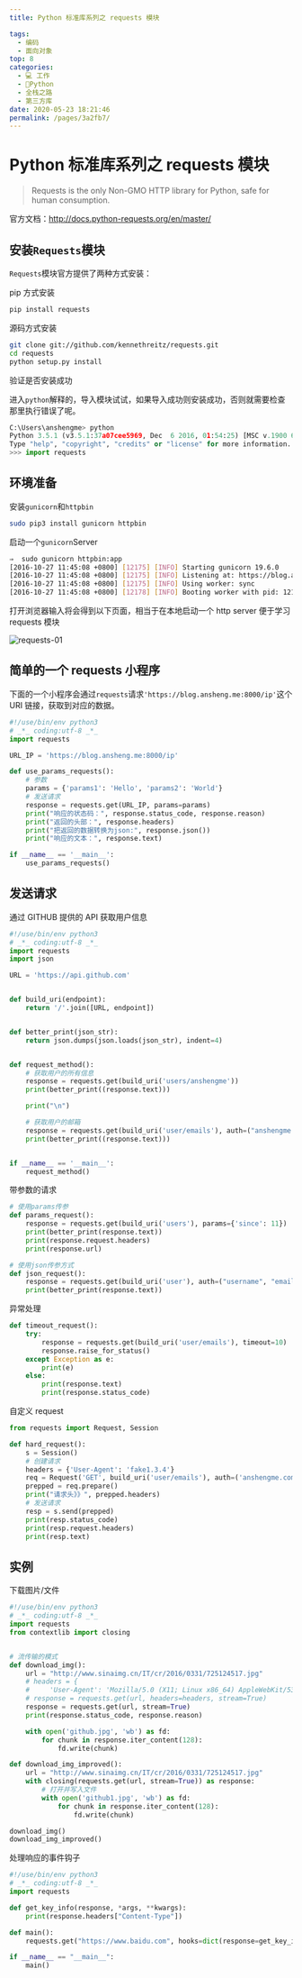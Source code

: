 ```yaml
---
title: Python 标准库系列之 requests 模块

tags: 
  - 编码
  - 面向对象
top: 8
categories: 
  - 💻 工作
  - 🐍Python
  - 全栈之路
  - 第三方库
date: 2020-05-23 18:21:46
permalink: /pages/3a2fb7/
---
```


# Python 标准库系列之 requests 模块

> Requests is the only Non-GMO HTTP library for Python, safe for human consumption.

官方文档：http://docs.python-requests.org/en/master/

## 安装`Requests`模块

`Requests`模块官方提供了两种方式安装：

pip 方式安装

```bash
pip install requests
```

源码方式安装

```bash
git clone git://github.com/kennethreitz/requests.git
cd requests
python setup.py install
```

验证是否安装成功

进入`python`解释的，导入模块试试，如果导入成功则安装成功，否则就需要检查那里执行错误了呢。

```python
C:\Users\anshengme> python
Python 3.5.1 (v3.5.1:37a07cee5969, Dec  6 2016, 01:54:25) [MSC v.1900 64 bit (AMD64)] on win32
Type "help", "copyright", "credits" or "license" for more information.
>>> import requests
```

## 环境准备

安装`gunicorn`和`httpbin`

```bash
sudo pip3 install gunicorn httpbin
```

启动一个`gunicorn`Server

```bash
⇒  sudo gunicorn httpbin:app
[2016-10-27 11:45:08 +0800] [12175] [INFO] Starting gunicorn 19.6.0
[2016-10-27 11:45:08 +0800] [12175] [INFO] Listening at: https://blog.ansheng.me:8000 (12175)
[2016-10-27 11:45:08 +0800] [12175] [INFO] Using worker: sync
[2016-10-27 11:45:08 +0800] [12178] [INFO] Booting worker with pid: 12178
```

打开浏览器输入将会得到以下页面，相当于在本地启动一个 http server 便于学习 requests 模块

![requests-01](/images/2016/12/1483018481.png)

## 简单的一个 requests 小程序

下面的一个小程序会通过`requests`请求`'https://blog.ansheng.me:8000/ip'`这个 URI 链接，获取到对应的数据。

```python
#!/use/bin/env python3
# _*_ coding:utf-8 _*_
import requests

URL_IP = 'https://blog.ansheng.me:8000/ip'

def use_params_requests():
    # 参数
    params = {'params1': 'Hello', 'params2': 'World'}
    # 发送请求
    response = requests.get(URL_IP, params=params)
    print("响应的状态码：", response.status_code, response.reason)
    print("返回的头部：", response.headers)
    print("把返回的数据转换为json:", response.json())
    print("响应的文本：", response.text)

if __name__ == '__main__':
    use_params_requests()
```

## 发送请求

通过 GITHUB 提供的 API 获取用户信息

```python
#!/use/bin/env python3
# _*_ coding:utf-8 _*_
import requests
import json

URL = 'https://api.github.com'


def build_uri(endpoint):
    return '/'.join([URL, endpoint])


def better_print(json_str):
    return json.dumps(json.loads(json_str), indent=4)


def request_method():
    # 获取用户的所有信息
    response = requests.get(build_uri('users/anshengme'))
    print(better_print((response.text)))

    print("\n")

    # 获取用户的邮箱
    response = requests.get(build_uri('user/emails'), auth=("anshengme.com@gmail.com", "xxxxxx"))
    print(better_print((response.text)))


if __name__ == '__main__':
    request_method()
```

带参数的请求

```Python
# 使用params传参
def params_request():
    response = requests.get(build_uri('users'), params={'since': 11})
    print(better_print(response.text))
    print(response.request.headers)
    print(response.url)

# 使用json传参方式
def json_request():
    response = requests.get(build_uri('user'), auth=("username", "email"), json={"name": "asdas"})
    print(better_print(response.text))
```

异常处理

```python
def timeout_request():
    try:
        response = requests.get(build_uri('user/emails'), timeout=10)
        response.raise_for_status()
    except Exception as e:
        print(e)
    else:
        print(response.text)
        print(response.status_code)
```

自定义 request

```python
from requests import Request, Session

def hard_request():
    s = Session()
    # 创建请求
    headers = {'User-Agent': 'fake1.3.4'}
    req = Request('GET', build_uri('user/emails'), auth=('anshengme.com@gmail.com', 'xxxxxx'), headers=headers)
    prepped = req.prepare()
    print("请求头》》", prepped.headers)
    # 发送请求
    resp = s.send(prepped)
    print(resp.status_code)
    print(resp.request.headers)
    print(resp.text)
```

## 实例

下载图片/文件

```python
#!/use/bin/env python3
# _*_ coding:utf-8 _*_
import requests
from contextlib import closing


# 流传输的模式
def download_img():
    url = "http://www.sinaimg.cn/IT/cr/2016/0331/725124517.jpg"
    # headers = {
    #     'User-Agent': 'Mozilla/5.0 (X11; Linux x86_64) AppleWebKit/537.36 (KHTML, like Gecko) Chrome/54.0.2840.71 Safari/537.36'}
    # response = requests.get(url, headers=headers, stream=True)
    response = requests.get(url, stream=True)
    print(response.status_code, response.reason)

    with open('github.jpg', 'wb') as fd:
        for chunk in response.iter_content(128):
            fd.write(chunk)

def download_img_improved():
    url = "http://www.sinaimg.cn/IT/cr/2016/0331/725124517.jpg"
    with closing(requests.get(url, stream=True)) as response:
        # 打开并写入文件
        with open('github1.jpg', 'wb') as fd:
            for chunk in response.iter_content(128):
                fd.write(chunk)

download_img()
download_img_improved()
```

处理响应的事件钩子

```python
#!/use/bin/env python3
# _*_ coding:utf-8 _*_
import requests

def get_key_info(response, *args, **kwargs):
    print(response.headers["Content-Type"])

def main():
    requests.get("https://www.baidu.com", hooks=dict(response=get_key_info))

if __name__ == "__main__":
    main()
```